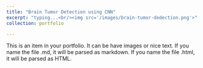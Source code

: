 ```yaml
---
title: "Brain Tumor Detection using CNN"
excerpt: "typing...<br/><img src='/images/brain-tumor-dedection.png'>"
collection: portfolio

---
```


This is an item in your portfolio. It can be have images or nice text. If you name the file .md, it will be parsed as markdown. If you name the file .html, it will be parsed as HTML. 
